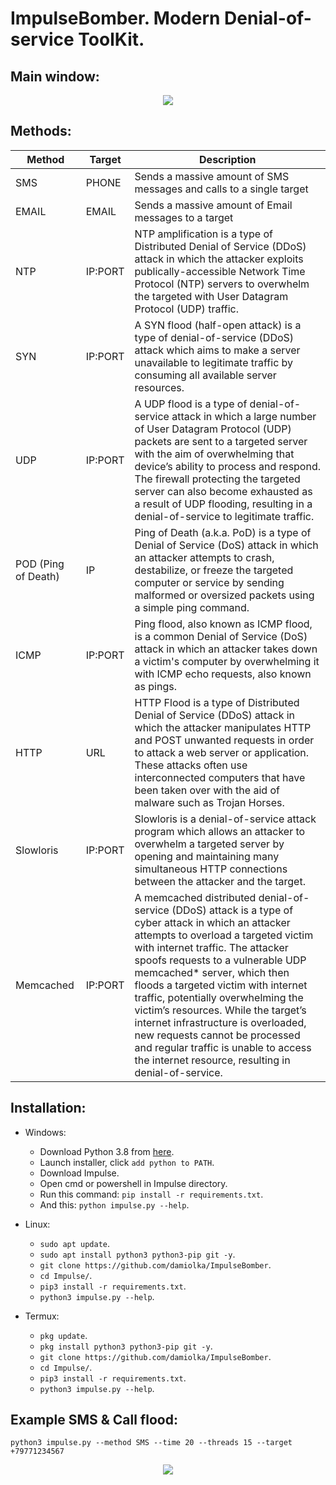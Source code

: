 # ImpulseBomber. Modern Denial-of-service ToolKit.

## Main window:
<p align="center">
  <img src="https://i.imgur.com/Eu0dMdP.png">
</p>

## Methods:
| Method               |   Target   | Description |
| ---------------------| -----------|-------------|
| SMS                  | PHONE     | Sends a massive amount of SMS messages and calls to a single target |
| EMAIL                | EMAIL     | Sends a massive amount of Email messages to a target |
| NTP                  | IP:PORT    | NTP amplification is a type of Distributed Denial of Service (DDoS) attack in which the attacker exploits publically-accessible Network Time Protocol (NTP) servers to overwhelm the targeted with User Datagram Protocol (UDP) traffic. |
| SYN                  | IP:PORT    | A SYN flood (half-open attack) is a type of denial-of-service (DDoS) attack which aims to make a server unavailable to legitimate traffic by consuming all available server resources. |
| UDP                  | IP:PORT    | A UDP flood is a type of denial-of-service attack in which a large number of User Datagram Protocol (UDP) packets are sent to a targeted server with the aim of overwhelming that device’s ability to process and respond. The firewall protecting the targeted server can also become exhausted as a result of UDP flooding, resulting in a denial-of-service to legitimate traffic. |
| POD (Ping of Death)  | IP         | Ping of Death (a.k.a. PoD) is a type of Denial of Service (DoS) attack in which an attacker attempts to crash, destabilize, or freeze the targeted computer or service by sending malformed or oversized packets using a simple ping command. |
| ICMP                 | IP:PORT    | Ping flood, also known as ICMP flood, is a common Denial of Service (DoS) attack in which an attacker takes down a victim's computer by overwhelming it with ICMP echo requests, also known as pings. |
| HTTP                 | URL        | HTTP Flood is a type of Distributed Denial of Service (DDoS) attack in which the attacker manipulates HTTP and POST unwanted requests in order to attack a web server or application. These attacks often use interconnected computers that have been taken over with the aid of malware such as Trojan Horses. |
| Slowloris            | IP:PORT    | Slowloris is a denial-of-service attack program which allows an attacker to overwhelm a targeted server by opening and maintaining many simultaneous HTTP connections between the attacker and the target. |
| Memcached            | IP:PORT    | A memcached distributed denial-of-service (DDoS) attack is a type of cyber attack in which an attacker attempts to overload a targeted victim with internet traffic. The attacker spoofs requests to a vulnerable UDP memcached* server, which then floods a targeted victim with internet traffic, potentially overwhelming the victim’s resources. While the target’s internet infrastructure is overloaded, new requests cannot be processed and regular traffic is unable to access the internet resource, resulting in denial-of-service. |

## Installation:
* Windows:
  * Download Python 3.8 from [here](https://www.python.org/downloads/release/python-38).
  * Launch installer, click `add python to PATH`.
  * Download Impulse.
  * Open cmd or powershell in Impulse directory.
  * Run this command: `pip install -r requirements.txt`.
  * And this: `python impulse.py --help`.

* Linux:
  * `sudo apt update`.
  * `sudo apt install python3 python3-pip git -y`.
  * `git clone https://github.com/damiolka/ImpulseBomber`.
  * `cd Impulse/`.
  * `pip3 install -r requirements.txt`.
  * `python3 impulse.py --help`.

* Termux:
  * `pkg update`.
  * `pkg install python3 python3-pip git -y`.
  * `git clone https://github.com/damiolka/ImpulseBomber`.
  * `cd Impulse/`.
  * `pip3 install -r requirements.txt`.
  * `python3 impulse.py --help`.

## Example SMS & Call flood:
```python3 impulse.py --method SMS --time 20 --threads 15 --target +79771234567```

<p align="center">
  <img src="https://i.imgur.com/ZpPAJyD.png">
</p>
